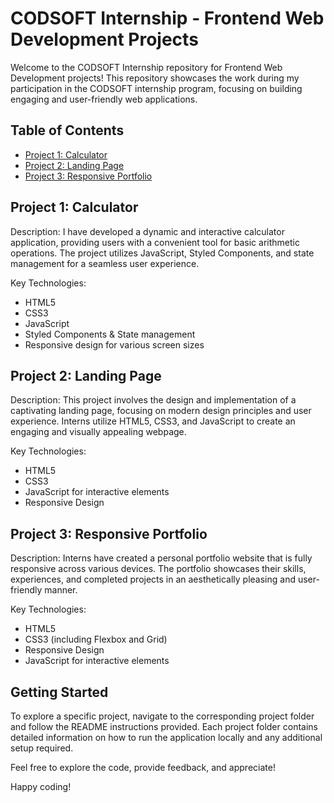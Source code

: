 # CODSOFT Internship - Frontend Web Development Projects

Welcome to the CODSOFT Internship repository for Frontend Web Development projects! This repository showcases the work during my participation in the CODSOFT internship program, focusing on building engaging and user-friendly web applications.

## Table of Contents

- [Project 1: Calculator](#project-1-calculator)
- [Project 2: Landing Page](#project-2-landing-page)
- [Project 3: Responsive Portfolio](#project-3-responsive-portfolio)

## Project 1: Calculator

Description: I have developed a dynamic and interactive calculator application, providing users with a convenient tool for basic arithmetic operations. The project utilizes JavaScript, Styled Components, and state management for a seamless user experience.

Key Technologies:
- HTML5
- CSS3
- JavaScript
- Styled Components & State management
- Responsive design for various screen sizes

## Project 2: Landing Page

Description: This project involves the design and implementation of a captivating landing page, focusing on modern design principles and user experience. Interns utilize HTML5, CSS3, and JavaScript to create an engaging and visually appealing webpage.

Key Technologies:
- HTML5
- CSS3
- JavaScript for interactive elements
- Responsive Design

## Project 3: Responsive Portfolio

Description: Interns have created a personal portfolio website that is fully responsive across various devices. The portfolio showcases their skills, experiences, and completed projects in an aesthetically pleasing and user-friendly manner.

Key Technologies:
- HTML5
- CSS3 (including Flexbox and Grid)
- Responsive Design
- JavaScript for interactive elements

## Getting Started

To explore a specific project, navigate to the corresponding project folder and follow the README instructions provided. Each project folder contains detailed information on how to run the application locally and any additional setup required.

Feel free to explore the code, provide feedback, and appreciate!

Happy coding!
